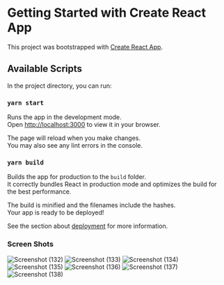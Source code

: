 # Getting Started with Create React App

This project was bootstrapped with [Create React App](https://github.com/facebook/create-react-app).

## Available Scripts

In the project directory, you can run:

### `yarn start`

Runs the app in the development mode.\
Open [http://localhost:3000](http://localhost:3000) to view it in your browser.

The page will reload when you make changes.\
You may also see any lint errors in the console.

### `yarn build`

Builds the app for production to the `build` folder.\
It correctly bundles React in production mode and optimizes the build for the best performance.

The build is minified and the filenames include the hashes.\
Your app is ready to be deployed!

See the section about [deployment](https://facebook.github.io/create-react-app/docs/deployment) for more information.

### Screen Shots
![Screenshot (132)](https://github.com/Sahil-Pasha/manufac/assets/109862752/4ae33d0a-5075-4978-bcbf-acc5f97a9690)
![Screenshot (133)](https://github.com/Sahil-Pasha/manufac/assets/109862752/3dd933f8-2dca-4566-80bc-31a76083213d)
![Screenshot (134)](https://github.com/Sahil-Pasha/manufac/assets/109862752/e9d47089-a59c-4e94-b35e-7b7e6d71b162)
![Screenshot (135)](https://github.com/Sahil-Pasha/manufac/assets/109862752/19fc2071-5db4-47f4-856d-b7d9448c66b7)
![Screenshot (136)](https://github.com/Sahil-Pasha/manufac/assets/109862752/2fa35533-ffd3-44d5-bca7-5f31a4d180b1)
![Screenshot (137)](https://github.com/Sahil-Pasha/manufac/assets/109862752/bf921d02-bf19-4f79-b752-85034016c87d)
![Screenshot (138)](https://github.com/Sahil-Pasha/manufac/assets/109862752/b2be64ae-0d24-4ad9-97dc-58e972ace13b)

